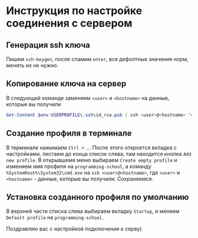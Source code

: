 # Инструкция по настройке соединения с сервером

## Генерация ssh ключа
Пишем `ssh-keygen`, после спамим `enter`, все дефолтные значения норм, менять их не нужно.

## Копирование ключа на сервер
В следующей команде заменяем `<user>` и `<hostname>` на данные, которые вы получили
```powershell
Get-Content $env:USERPROFILE\.ssh\id_rsa.pub | ssh <user>@<hostname> "cat >> .ssh/authorized_keys"
````

## Создание профиля в терминале 
В терминале нажимаем `Ctrl + ,`. После этого откроется вкладка с настройками, листаем до конца список слева, там находится кнопка
`Add new profile`. В открывшемя меню выбираем `Create empty profile` и изменяем имя профиля на `programming-school`,
а команду `%SystemRoot%\System32\cmd.exe` на `ssh <user>@<hostname>`, где `<user>` и `<hostname>` - данные, которые вы получили. Сохраняемся. 

## Установка созданного профиля по умолчанию
В верхней части списка слева выбираем вкладку `Startup`, и меняем `Default profile` на `programming-school`.

Поздравляю вас с настройкой подключения к серву)
